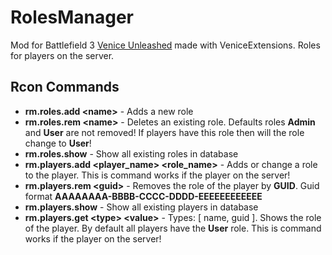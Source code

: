 # RolesManager
Mod for Battlefield 3 [Venice Unleashed](https://veniceunleashed.net/) made with VeniceExtensions. Roles for players on the server.
## Rcon Commands

* **rm.roles.add <name\>** - Adds a new role
* **rm.roles.rem <name\>** - Deletes an existing role. Defaults roles **Admin** and **User** are not removed! If players have this role then will the role change to **User**!
* **rm.roles.show** - Show all existing roles in database
* **rm.players.add <player_name\> <role_name\>** - Adds or change a role to the player. This is command works if the player on the server!
* **rm.players.rem <guid\>** - Removes the role of the player by **GUID**. Guid format **AAAAAAAA-BBBB-CCCC-DDDD-EEEEEEEEEEEE**
* **rm.players.show** - Show all existing players in database
* **rm.players.get <type\> <value\>** - Types: [ name, guid ]. Shows the role of the player. By default all players have the **User** role. This is command works if the player on the server!